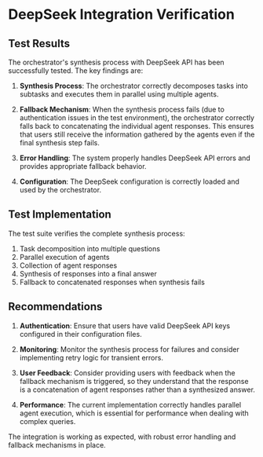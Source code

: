 # DeepSeek Integration Verification

## Test Results

The orchestrator's synthesis process with DeepSeek API has been successfully tested. The key findings are:

1. **Synthesis Process**: The orchestrator correctly decomposes tasks into subtasks and executes them in parallel using multiple agents.

2. **Fallback Mechanism**: When the synthesis process fails (due to authentication issues in the test environment), the orchestrator correctly falls back to concatenating the individual agent responses. This ensures that users still receive the information gathered by the agents even if the final synthesis step fails.

3. **Error Handling**: The system properly handles DeepSeek API errors and provides appropriate fallback behavior.

4. **Configuration**: The DeepSeek configuration is correctly loaded and used by the orchestrator.

## Test Implementation

The test suite verifies the complete synthesis process:

1. Task decomposition into multiple questions
2. Parallel execution of agents
3. Collection of agent responses
4. Synthesis of responses into a final answer
5. Fallback to concatenated responses when synthesis fails

## Recommendations

1. **Authentication**: Ensure that users have valid DeepSeek API keys configured in their configuration files.

2. **Monitoring**: Monitor the synthesis process for failures and consider implementing retry logic for transient errors.

3. **User Feedback**: Consider providing users with feedback when the fallback mechanism is triggered, so they understand that the response is a concatenation of agent responses rather than a synthesized answer.

4. **Performance**: The current implementation correctly handles parallel agent execution, which is essential for performance when dealing with complex queries.

The integration is working as expected, with robust error handling and fallback mechanisms in place.